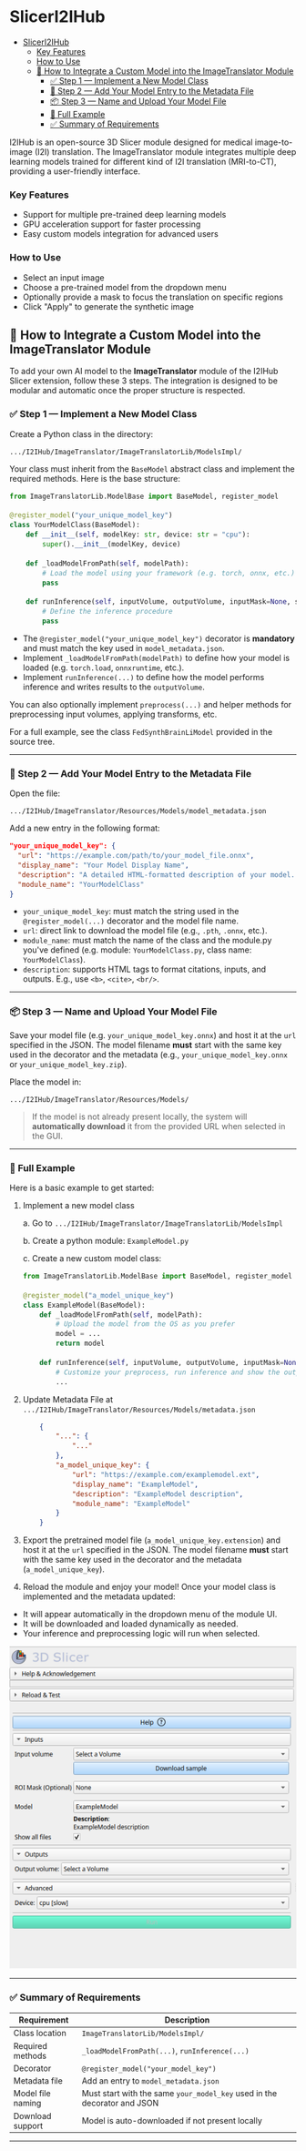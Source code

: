 # SlicerI2IHub
- [SlicerI2IHub](#sliceri2ihub)
    - [Key Features](#key-features)
    - [How to Use](#how-to-use)
  - [🔌 How to Integrate a Custom Model into the ImageTranslator Module](#-how-to-integrate-a-custom-model-into-the-imagetranslator-module)
    - [✅ Step 1 — Implement a New Model Class](#-step-1--implement-a-new-model-class)
    - [🧠 Step 2 — Add Your Model Entry to the Metadata File](#-step-2--add-your-model-entry-to-the-metadata-file)
    - [📦 Step 3 — Name and Upload Your Model File](#-step-3--name-and-upload-your-model-file)
    - [🧠 Full Example](#-full-example)
    - [✅ Summary of Requirements](#-summary-of-requirements)

I2IHub is an open-source 3D Slicer module designed for medical image-to-image (I2I) translation. The ImageTranslator module integrates multiple deep learning models trained for different kind of I2I translation (MRI-to-CT), providing a user-friendly interface.

### Key Features

- Support for multiple pre-trained deep learning models</li>
- GPU acceleration support for faster processing</li>
- Easy custom models integration for advanced users</li>

### How to Use

- Select an input image</li>
- Choose a pre-trained model from the dropdown menu</li>
- Optionally provide a mask to focus the translation on specific regions</li>
- Click "Apply" to generate the synthetic image</li>

## 🔌 How to Integrate a Custom Model into the ImageTranslator Module

To add your own AI model to the **ImageTranslator** module of the I2IHub Slicer extension, follow these 3 steps. The integration is designed to be modular and automatic once the proper structure is respected.

### ✅ Step 1 — Implement a New Model Class

Create a Python class in the directory:

```
.../I2IHub/ImageTranslator/ImageTranslatorLib/ModelsImpl/
```

Your class must inherit from the `BaseModel` abstract class and implement the required methods. Here is the base structure:

```python
from ImageTranslatorLib.ModelBase import BaseModel, register_model

@register_model("your_unique_model_key")
class YourModelClass(BaseModel):
    def __init__(self, modelKey: str, device: str = "cpu"):
        super().__init__(modelKey, device)

    def _loadModelFromPath(self, modelPath):
        # Load the model using your framework (e.g. torch, onnx, etc.)
        pass

    def runInference(self, inputVolume, outputVolume, inputMask=None, showAllFiles=True):
        # Define the inference procedure
        pass
```

* The `@register_model("your_unique_model_key")` decorator is **mandatory** and must match the key used in `model_metadata.json`.
* Implement `_loadModelFromPath(modelPath)` to define how your model is loaded (e.g. `torch.load`, `onnxruntime`, etc.).
* Implement `runInference(...)` to define how the model performs inference and writes results to the `outputVolume`.

You can also optionally implement `preprocess(...)` and helper methods for preprocessing input volumes, applying transforms, etc.

For a full example, see the class `FedSynthBrainLiModel` provided in the source tree.

---

### 🧠 Step 2 — Add Your Model Entry to the Metadata File

Open the file:

```
.../I2IHub/ImageTranslator/Resources/Models/model_metadata.json
```

Add a new entry in the following format:

```json
"your_unique_model_key": {
  "url": "https://example.com/path/to/your_model_file.onnx",
  "display_name": "Your Model Display Name",
  "description": "A detailed HTML-formatted description of your model. <b>Include citations, inputs, and outputs.</b>",
  "module_name": "YourModelClass" 
}
```

* `your_unique_model_key`: must match the string used in the `@register_model(...)` decorator and the model file name.
* `url`: direct link to download the model file (e.g., `.pth`, `.onnx`, etc.).
* `module_name`: must match the name of the class and the module.py you've defined (e.g. module: `YourModelClass.py`, class name: `YourModelClass`).
* `description`: supports HTML tags to format citations, inputs, and outputs. E.g., use `<b>`, `<cite>`, `<br/>`.

---

### 📦 Step 3 — Name and Upload Your Model File

Save your model file (e.g. `your_unique_model_key.onnx`) and host it at the `url` specified in the JSON. The model filename **must** start with the same key used in the decorator and the metadata (e.g., `your_unique_model_key.onnx` or `your_unique_model_key.zip`).

Place the model in:

```
.../I2IHub/ImageTranslator/Resources/Models/
```

> If the model is not already present locally, the system will **automatically download** it from the provided URL when selected in the GUI.

---

### 🧠 Full Example

Here is a basic example to get started:

1. Implement a new model class

   a. Go to  `.../I2IHub/ImageTranslator/ImageTranslatorLib/ModelsImpl`

   b. Create a python module: `ExampleModel.py`

   c. Create a new custom model class: 

    ```python
    from ImageTranslatorLib.ModelBase import BaseModel, register_model
            
    @register_model("a_model_unique_key")
    class ExampleModel(BaseModel):
        def _loadModelFromPath(self, modelPath):
            # Upload the model from the OS as you prefer
            model = ...
            return model
                
        def runInference(self, inputVolume, outputVolume, inputMask=None, showAllFiles=True):
            # Customize your preprocess, run inference and show the output
            ...
    ```

2. Update Metadata File at `.../I2IHub/ImageTranslator/Resources/Models/metadata.json`
    ```json
        {
            "...": {
                "..."
            },
            "a_model_unique_key": {
                "url": "https://example.com/examplemodel.ext",
                "display_name": "ExampleModel",
                "description": "ExampleModel description",
                "module_name": "ExampleModel"
            }
        }
3. Export the pretrained model file (`a_model_unique_key.extension`) and host it at the `url` specified in the JSON. The model filename **must** start with the same key used in the decorator and the metadata (`a_model_unique_key`).

4. Reload the module and enjoy your model! Once your model class is implemented and the metadata updated:

* It will appear automatically in the dropdown menu of the module UI.
* It will be downloaded and loaded dynamically as needed.
* Your inference and preprocessing logic will run when selected.

<center>
    <img src="./assets/ExampleModelIntegration.png">
</center>

---

### ✅ Summary of Requirements

| Requirement       | Description                                                              |
| ----------------- | ------------------------------------------------------------------------ |
| Class location    | `ImageTranslatorLib/ModelsImpl/`                                         |
| Required methods  | `_loadModelFromPath(...)`, `runInference(...)`                           |
| Decorator         | `@register_model("your_model_key")`                                      |
| Metadata file     | Add an entry to `model_metadata.json`                                    |
| Model file naming | Must start with the same `your_model_key` used in the decorator and JSON |
| Download support  | Model is auto-downloaded if not present locally                          |

---
